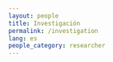 ```yaml
---
layout: people
title: Investigación
permalink: /investigation
lang: es
people_category: researcher
---
```


